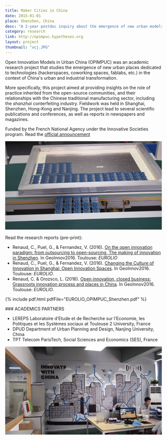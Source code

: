 ```yaml
---
title: Maker Cities in China  
date: 2015-01-01
place: Shenzhen, China
desc: "A 2-year postdoc inquiry about the emergence of new urban models for innovation and open-source in China"
category: research
link: http://opimpuc.hypotheses.org
layout: project
thumbnail: "xcj.JPG"
---
```


Open Innovation Models in Urban China (OPIMPUC) was an academic research project that studies the emergence of new urban places dedicated to technologies (hackerspaces, coworking spaces, fablabs, etc.) in the context of China's urban and industrial transformation.

More specifically, this project aimed at providing insights on the role of practice inherited from the open-source communities, and their relationships with the Chinese traditional manufacturing sector, including the *shanzhai* conterfeiting industry. Fieldwork was held in Shanghai, Shenzhen, Hong-Kong and Nanjing. The project lead to several scientific publications and conferences, as well as reports in newspapers and magazines.

Funded by the French National Agency under the Innovative Societies program. Read the [official announcement](http://www.agence-nationale-recherche.fr/en/anr-funded-project/?tx_lwmsuivibilan_pi2%5BCODE%5D=ANR-13-SOIN-0006)

![](boardMachine.JPG)

Read the research reports (pre-print):

* Renaud, C., Puel, G., & Fernandez, V. (2016). [On the open innovation paradigm: from outsourcing to open-sourcing, The making of innovation in Shenzhen](/uploads/papers/ShenzhenEurolio-EN-final.pdf). In GeoInnov2016. Toulouse: *EUROLIO*
* Renaud, C., Puel, G., & Fernandez, V. (2016). [Changing the Culture of Innovation in Shanghai: Open Innovation Spaces](/uploads/papers/Innovation-Spaces-Shanghai-EN-ReluCR.pdf). In GeoInnov2016. Toulouse: *EUROLIO*.
* Renaud, C. & Orozsco, L. (2016). [Open innovation, closed business: Grassroots innovation process and places in China](). In GeoInnov2016. Toulouse: *EUROLIO*.

{% include pdf.html pdfFile="EUROLIO_OPIMPUC_Shenzhen.pdf" %}



### ACADEMICS PARTNERS

* LEREPS Laboratoire d’Etude et de Recherche sur l’Economie, les Politiques et les Systèmes sociaux at Toulouse 2 University, France
* DPUD Department of Urban Planning and Design, Nanjing University, China
* TPT Telecom ParisTech, Social Sciences and Economics (SES), France



![](thumb.JPG)
